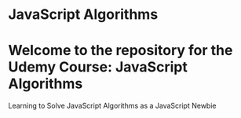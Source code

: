 # JavaScript Algorithms
# Welcome to the repository for the Udemy Course: JavaScript Algorithms
Learning to Solve JavaScript Algorithms as a JavaScript Newbie

